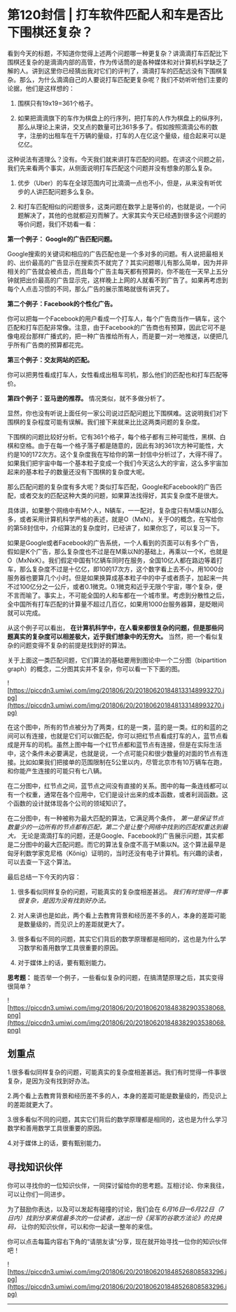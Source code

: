 # 第120封信 | 打车软件匹配人和车是否比下围棋还复杂？

看到今天的标题，不知道你觉得上述两个问题哪一种更复杂？讲滴滴打车匹配比下围棋还复杂的是滴滴内部的高管，作为传话筒的是各种媒体和对计算机科学缺乏了解的人。讲到这里你已经猜出我对它们的评判了，滴滴打车的匹配远没有下围棋复杂。那么，为什么滴滴自己的人要说打车匹配更复杂呢？我们不妨听听他们主要的论据，他们是这样想的：

1. 围棋只有19x19=361个格子。

2. 如果把滴滴旗下的车作为棋盘上的行序列，把打车的人作为棋盘上的纵序列，那么从理论上来讲，交叉点的数量可比361多多了。假如按照滴滴公布的数字，注册的出租车在千万辆的量级，打车的人在亿这个量级，组合起来可以是亿亿。

这种说法有道理么？没有。今天我们就来讲打车匹配的问题。在讲这个问题之前，我们先来看两个事实，从侧面说明打车匹配这个问题并没有想象的那么复杂。

1. 优步（Uber）的车在全球范围内可比滴滴一点也不小，但是，从来没有听优步的人讲匹配问题多么复杂。

2. 和打车匹配相似的问题很多，这类问题在数学上是等价的，也就是说，一个问题解决了，其他的也就都迎刃而解了。大家其实今天已经遇到很多这个问题的等价问题，我们不妨看一看：

 **第一个例子： Google的广告匹配问题。**

Google搜索的关键词和相应的广告匹配也是一个多对多的问题。有人说把最相关的、出价最高的广告显示在搜索页不就完了？其实问题哪儿有那么简单，因为并非相关的广告就会被点击，而且每个广告主每天都有预算的，你不能在一天早上五分钟就把出价最高的广告显示完，这样晚上上网的人就看不到广告了。如果再考虑到每个人点击习惯的不同，那么广告的展示策略就很有讲究了。

 **第二个例子：Facebook的个性化广告。**

你可以把每一个Facebook的用户看成一个打车人，每个广告商当作一辆车，这个匹配和打车匹配非常像。注意，由于Facebook的广告商也有预算，因此它可不是像电视台那样广播式的，把一种广告推给所有人，而是要一对一地推送，以便把几乎所有广告商的预算都花完。

 **第三个例子：交友网站的匹配。**

你可以把男性看成打车人，女性看成出租车司机，那么他们的匹配也和打车匹配等价。

 **第四个例子：亚马逊的推荐。** 情况类似，就不多做分析了。

显然，你也没有听说上面任何一家公司说过匹配问题比下围棋难。这说明我们对下围棋的复杂程度可能有误解。我们接下来就来比比这两类问题的复杂度。

下围棋的问题比较好分析。它有361个格子，每个格子都有三种可能性，黑棋、白棋和空格。由于在每一个格子落子都是随意的，因此有3的361次方种可能性，大约是10的172次方。这个复杂度我在写给你的第一封信中分析过了，大得不得了。如果我们把宇宙中每一个基本粒子变成一个我们今天这么大的宇宙，这么多宇宙加起来的基本粒子的数量还没有下围棋的复杂度大呢。

那么匹配问题的复杂度有多大呢？类似打车匹配，Google和Facebook的广告匹配，或者交友的匹配这种大类的问题，如果算法找得好，其实复杂度不是很大。

具体讲，如果整个网络中有M个人，N辆车，一一配对，复杂度只有M乘以N那么多，或者采用计算机科学严格的表述，就是O（MxN）。关于O的概念，在写给你的第58封信中，介绍算法的复杂度时，已经讲了，如果你忘了，可以复习一下。

如果是Google或者Facebook的广告系统，一个人看到的页面可以有多个广告，假如是K个广告，那么复杂度也不过是在M乘以N的基础上，再乘以一个K，也就是O（MxNxK）。我们假定中国有1亿辆车同时在服务，全国10亿人都在路边等着打车，那么复杂度不过是十亿亿，即10的17次方，这个数字看上去不小，用1000台服务器也要算几个小时。但是如果换算成基本粒子中的中子或者质子，加起来一共不过100亿分之一公斤，或者0.1微克。0.1微克和近乎无限个宇宙，哪个复杂，便不言而喻了。事实上，不可能全国的人和车都在一个城市里。考虑到分散性之后，全中国所有打车匹配的计算量不超过几百亿，如果用1000台服务器算，是眨眼间就可以完成。

从这个例子可以看出， **在计算机科学中，在人看来都很复杂的问题，但是那些问题真实的复杂度可以相差极大，近乎我们想象中的无穷大。** 当然，把一个看似复杂的问题变得不复杂的前提是找到好的算法。

关于上面这一类匹配问题，它们算法的基础要用到图论中一个二分图（bipartition graph）的概念，二分图其实并不复杂，你可以看一下下面的图。

![https://piccdn3.umiwi.com/img/201806/20/201806201848133148993270.jpg](https://piccdn3.umiwi.com/img/201806/20/201806201848133148993270.jpg)

在这个图中，所有的节点被分为了两类，红的是一类，蓝的是一类。红的和蓝的之间可以有连接，也就是它们可以做匹配，你可以把红节点看成打车的人，蓝节点看成是开车的司机。虽然上图中每一个红节点都和蓝节点有连接，但是在实际生活中，这个条件未必要满足，也就是说，一个点可能只和很少数量的对面的节点有连接。比如如果我们把接单的范围限制在5公里以内，尽管北京市有10万辆车在跑，和你能产生连接的可能只有七八辆。

在二分图中，红节点之间，蓝节点之间没有直接的关系。图中的每一条连线都可以有一个权重，通常在各个应用中，它们是设计出来的成本函数，或者利润函数。这个函数的设计就体现各个公司的领域知识了。

在二分图中，有一种被称为最大匹配的算法，它满足两个条件， *第一是保证节点数量少的一边所有的节点都有匹配，第二个是让整个网络中找到的匹配权重达到最大。* 无论是滴滴打车的问题，还是Google、Facebook的广告展示问题，其实都是二分图中的最大匹配问题。而它的算法复杂度不高于M乘以N。这个算法最早是匈牙利数学家克尼格（Kőnig）证明的，当时还没有电子计算机。有兴趣的读者，可以去查一下这个算法。

最后总结一下今天的内容：

1. 很多看似同样复杂的问题，可能真实的复杂度相差甚远。 *我们有时觉得一件事很复杂，是因为没有找到好办法。*

2. 对人来讲也是如此，两个看上去教育背景和经历差不多的人，本身的差距可能是数量级的，而见识上的差距就更大了。

3. 很多看似不同的问题，其实它们背后的数学原理都是相同的，这也是为什么学习数学和善用数学工具很重要的原因。

4. 对于媒体上的话，要有甄别能力。

 **思考题：** 能否举一个例子，一些看似复杂的问题，在搞清楚原理之后，其实变得很简单？

![https://piccdn3.umiwi.com/img/201806/20/201806201848382903538068.png](https://piccdn3.umiwi.com/img/201806/20/201806201848382903538068.png)

## 划重点

1.很多看似同样复杂的问题，可能真实的复杂度相差甚远。我们有时觉得一件事很复杂，是因为没有找到好办法。

2.两个看上去教育背景和经历差不多的人，本身的差距可能是数量级的，而见识上的差距就更大了。

3.很多看似不同的问题，其实它们背后的数学原理都是相同的，这也是为什么学习数学和善用数学工具很重要的原因。

4.对于媒体上的话，要有甄别能力。

## 寻找知识伙伴

你可以寻找你的一位知识伙伴，一同探讨留给你的思考题。互相讨论、你来我往，可以让你们一同进步。

为了鼓励你表达，以及可以发起有碰撞的讨论，我们会在 *6月16日—6月22日（7日内）找到分享来信最多次的一位读者，送出一份《吴军的谷歌方法论》的兑换码，* 让你的知识伙伴，可以和你一起读一整年的来信。

你可以点击每篇内容右下角的“请朋友读”分享，现在就开始寻找一位你的知识伙伴吧！

![https://piccdn3.umiwi.com/img/201806/20/201806201848526808583296.jpg](https://piccdn3.umiwi.com/img/201806/20/201806201848526808583296.jpg)

---
